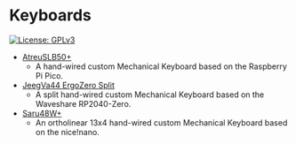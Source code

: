 # Keyboards
[![License: GPLv3][GPLimg]][GPLurl]

- [AtreuSLB50+](./atreuslb50+/)
  - A hand-wired custom Mechanical Keyboard based on the Raspberry Pi Pico.
- [JeegVa44 ErgoZero Split](./jeegva44ergozero/)
  - A split hand-wired custom Mechanical Keyboard based on the Waveshare RP2040-Zero.
- [Saru48W+](./saru48wplus/)
  - An ortholinear 13x4 hand-wired custom Mechanical Keyboard based on the nice!nano.


[GPLimg]: https://img.shields.io/badge/License-GPLv3-blue.svg
[GPLurl]: https://www.gnu.org/licenses/gpl-3.0

